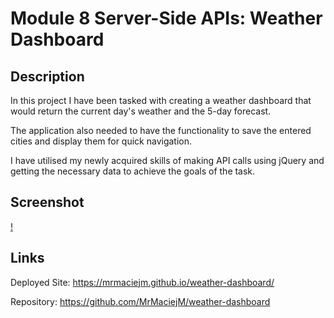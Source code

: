 # Module 8 Server-Side APIs: Weather Dashboard

## Description

In this project I have been tasked with creating a weather dashboard that would return the current day's weather and the 5-day forecast.

The application also needed to have the functionality to save the entered cities and display them for quick navigation.

I have utilised my newly acquired skills of making API calls using jQuery and getting the necessary data to achieve the goals of the task.

## Screenshot

[!](/assets/weather-app.png)

## Links

Deployed Site:
https://mrmaciejm.github.io/weather-dashboard/

Repository:
https://github.com/MrMaciejM/weather-dashboard
